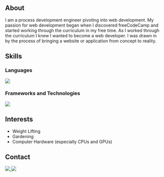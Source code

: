 ## About

I am a process development engineer pivoting into web development. My passion for web development began when I discovered freeCodeCamp and started working through the curriculum in my free time. As I worked through the curriculum I knew I wanted to become a web developer. I was drawn in by the process of bringing a website or application from concept to reality.

## Skills

### Languages

 <img src="https://skillicons.dev/icons?i=javascript,html,css" />

### Frameworks and Technologies

 <img src="https://skillicons.dev/icons?i=mongodb,express,react,nodejs,webpack,git,linux" />

## Interests

- Weight Lifting
- Gardening
- Computer Hardware (especially CPUs and GPUs)

## Contact

<a href="https://www.linkedin.com/in/dannydo562/">
  <img src = "https://img.shields.io/badge/LinkedIn-0077B5?style=for-the-badge&logo=linkedin&logoColor=white">
</a>
<a href="mailto:dannydo286@gmail.com">
  <img src="https://img.shields.io/badge/Gmail-D14836?style=for-the-badge&logo=gmail&logoColor=white">
</a>

<!--
**Adastros/Adastros** is a ✨ _special_ ✨ repository because its `README.md` (this file) appears on your GitHub profile.

Here are some ideas to get you started:

- 🔭 I’m currently working on ...
- 🌱 I’m currently learning ...
- 👯 I’m looking to collaborate on ...
- 🤔 I’m looking for help with ...
- 💬 Ask me about ...
- 📫 How to reach me: ...
- 😄 Pronouns: ...
- ⚡ Fun fact: ...
-->
